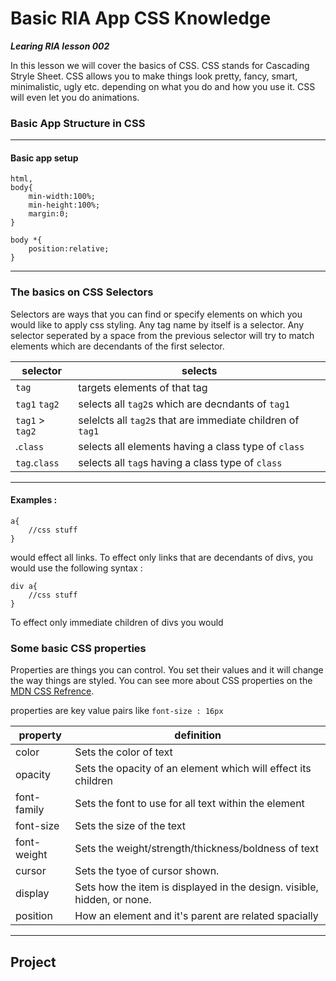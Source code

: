 Basic RIA App CSS Knowledge
===
***Learing RIA lesson 002***

In this lesson we will cover the basics of CSS. CSS stands for Cascading Stryle Sheet. CSS allows you to make things look pretty, fancy, smart, minimalistic, ugly etc. depending on what you do and how you use it. CSS will even let you do animations.


### Basic App Structure in CSS
---

#### Basic app setup

    html,
    body{
    	min-width:100%;
        min-height:100%;
        margin:0;
    }
    
    body *{
    	position:relative;
    }
    
---
### The basics on CSS Selectors
Selectors are ways that you can find or specify elements on which you would like to apply css styling. Any tag name by itself is a selector. Any selector seperated by a space from the previous selector will try to match elements which are decendants of the first selector.

| selector | selects |
|----------|---------|
| `tag` | targets elements of that tag |
| `tag1` `tag2` | selects all `tag2`s which are decndants of `tag1` |
| `tag1` > `tag2` | selelcts all `tag2`s that are immediate children of `tag1` |
| .`class` | selects all elements having a class type of `class` |
| `tag`.`class`| selects all `tag`s having a class type of `class` |
---


#### Examples : 

    a{
        //css stuff
    }

would effect all links. To effect only links that are decendants of divs, you would use the following syntax :

    div a{
        //css stuff
    }

To effect only immediate children of divs you would

### Some basic CSS properties
Properties are things you can control. You set their values and it will change the way things are styled. You can see more about CSS properties on the [MDN CSS Refrence](https://developer.mozilla.org/en-US/docs/Web/CSS/Reference).

properties are key value pairs like ` font-size : 16px `


| property | definition |
|----------|------------|
| color    | Sets the color of text |
| opacity  | Sets the opacity of an element which will effect its children |
| font-family | Sets the font to use for all text within the element |
| font-size | Sets the size of the text |
| font-weight | Sets the weight/strength/thickness/boldness of text
| cursor   | Sets the tyoe of cursor shown. |
| display  | Sets how the item is displayed in the design. visible, hidden, or none.
| position | How an element and it's parent are related spacially |

---

## Project

